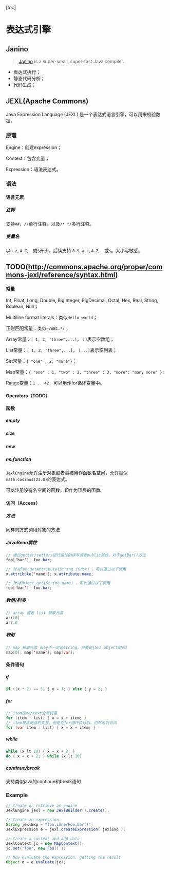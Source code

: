 [toc]

# 表达式引擎

## Janino

> [Janino](http://janino-compiler.github.io/janino/) is a super-small, super-fast Java compiler.

- 表达式执行；
- 静态代码分析；
- 代码生成；

## JEXL(Apache Commons)

Java Expression Language (JEXL) 是一个表达式语言引擎，可以用来校验数据。

### 原理

Engine：创建expression；

Context：包含变量；

Expression：语法表达式。

### 语法

#### 语言元素

##### 注释

支持`##`，`//`单行注释，以及`/* */`多行注释。

##### 变量名

以`a-z`, `A-Z`, `_` 或`$`开头，后续支持 `0-9`, `a-z`, `A-Z`, `_` 或`$`。大小写敏感。

## TODO(http://commons.apache.org/proper/commons-jexl/reference/syntax.html)

#### 常量

Int, Float, Long, Double, BigInteger, BigDecimal, Octal, Hex, Real, String, Boolean, Null；

Multiline format literals：类似`Hello world`；

正则匹配常量：类似`~/ABC.*/`；

Array常量：`[ 1, 2, "three",...]`， `[]`表示空数组；

List常量：`[ 1, 2, "three",...]`， `[...]`表示空列表；

Set常量：`{ "one" , 2, "more"}`；

Map常量：`{ "one" : 1, "two" : 2, "three" : 3, "more": "many more" }；`

Range变量：`1 .. 42`，可以用作for循环变量中。

#### Operators（TODO）

#### 函数

##### empty

##### size

##### new

##### ns:function

`JexlEngine`允许注册对象或者类被用作函数名空间，允许类似`math:cosinus(23.0)`的表达式。

可以注册没有名空间的函数，即作为顶层的函数。

#### 访问（Access）

##### 方法

同样的方式调用对象的方法

##### JavaBean属性

```java
// 通过getter/setters进行属性的读写或者public属性，对于getBar()方法
foo['bar']; foo.bar;

// 针对Foo.getAttribute(String index) ，可以通过以下调用
x.attribute['name']; x.attribute.name;

// 针对Object get(String name) ，可以通过以下调用
foo['bar']; foo.bar;
```

##### 数组/列表

```java
// array 或者 list 获取元素
arr[0]
arr.0
```

##### 映射

```java
// map 获取元素（key不一定是string，只要是java object即可）
map[0]; map['name']; map[var];
```



#### 条件语句

##### if

```java
if ((x * 2) == 5) { y = 1; } else { y = 2; }
```

##### for

```java
// item是context全局变量
for (item : list) { x = x + item; }
// item是本地临时变量，但是在for循环执行后，仍然可以访问
for (var item : list) { x = x + item; }
```

##### while

```java
while (x lt 10) { x = x + 2; }
do { x = x + 2; } while (x lt 10)
```

##### continue/break

支持类似java的continue和break语句



### Example

```java
// Create or retrieve an engine
JexlEngine jexl = new JexlBuilder().create();

// Create an expression
String jexlExp = "foo.innerFoo.bar()";
JexlExpression e = jexl.createExpression( jexlExp );

// Create a context and add data
JexlContext jc = new MapContext();
jc.set("foo", new Foo() );

// Now evaluate the expression, getting the result
Object o = e.evaluate(jc);
```



